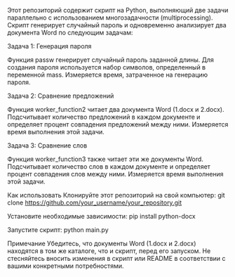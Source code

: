 Этот репозиторий содержит скрипт на Python, выполняющий две задачи параллельно с использованием многозадачности (multiprocessing). Скрипт генерирует случайный пароль и одновременно анализирует два документа Word по следующим задачам:

Задача 1: Генерация пароля

Функция passw генерирует случайный пароль заданной длины.
Для создания пароля используется набор символов, определенный в переменной mass.
Измеряется время, затраченное на генерацию пароля.

Задача 2: Сравнение предложений

Функция worker_function2 читает два документа Word (1.docx и 2.docx).
Подсчитывает количество предложений в каждом документе и определяет процент совпадения предложений между ними.
Измеряется время выполнения этой задачи.

Задача 3: Сравнение слов

Функция worker_function3 также читает эти же документы Word.
Подсчитывает количество слов в каждом документе и определяет процент совпадения слов между ними.
Измеряется время выполнения этой задачи.

Как использовать
Клонируйте этот репозиторий на свой компьютер:
git clone https://github.com/your_username/your_repository.git

Установите необходимые зависимости:
pip install python-docx

Запустите скрипт:
python main.py

Примечание
Убедитесь, что документы Word (1.docx и 2.docx) находятся в том же каталоге, что и скрипт, перед его запуском.
Не стесняйтесь вносить изменения в скрипт или README в соответствии с вашими конкретными потребностями.
